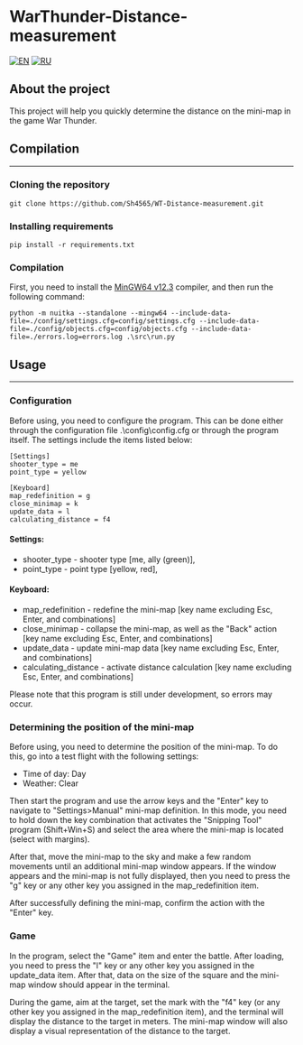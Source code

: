 

# 
# WarThunder-Distance-measurement

[![EN](https://img.shields.io/badge/lang-EN-blue.svg)](docs/en.md)
[![RU](https://img.shields.io/badge/lang-RU-red.svg)](docs/ru.md)

## About the project
This project will help you quickly determine the distance on the mini-map in the game War Thunder.

## Compilation
___

### Cloning the repository
```shell
git clone https://github.com/Sh4565/WT-Distance-measurement.git
```

### Installing requirements
```shell
pip install -r requirements.txt
```

### Compilation
First, you need to install the [MinGW64 v12.3](https://objects.githubusercontent.com/github-production-release-asset-2e65be/220996547/86825ef3-e192-47cb-a35b-6534c686ac07?X-Amz-Algorithm=AWS4-HMAC-SHA256&X-Amz-Credential=releaseassetproduction%2F20240803%2Fus-east-1%2Fs3%2Faws4_request&X-Amz-Date=20240803T124102Z&X-Amz-Expires=300&X-Amz-Signature=27bcd64354dac92c70216813768d49896ab4dd45b5a1daa4c3e694120fcdae69&X-Amz-SignedHeaders=host&actor_id=77664190&key_id=0&repo_id=220996547&response-content-disposition=attachment%3B%20filename%3Dwinlibs-x86_64-posix-seh-gcc-12.3.0-llvm-16.0.4-mingw-w64ucrt-11.0.0-r1.7z&response-content-type=application%2Foctet-stream)
compiler, and then run the following command:

```shell
python -m nuitka --standalone --mingw64 --include-data-file=./config/settings.cfg=config/settings.cfg --include-data-file=./config/objects.cfg=config/objects.cfg --include-data-file=./errors.log=errors.log .\src\run.py
```

## Usage
___

### Configuration
Before using, you need to configure the program. This can be done either through the configuration file .\config\config.cfg or through the program itself.
The settings include the items listed below:
```commandline
[Settings]
shooter_type = me
point_type = yellow

[Keyboard]
map_redefinition = g
close_minimap = k
update_data = l
calculating_distance = f4
```

#### Settings:
- shooter_type - shooter type [me, ally (green)],
- point_type - point type [yellow, red],
#### Keyboard:
- map_redefinition - redefine the mini-map [key name excluding Esc, Enter, and combinations]
- close_minimap - collapse the mini-map, as well as the "Back" action [key name excluding Esc, Enter, and combinations]
- update_data - update mini-map data [key name excluding Esc, Enter, and combinations]
- calculating_distance - activate distance calculation [key name excluding Esc, Enter, and combinations]

Please note that this program is still under development, so errors may occur.

### Determining the position of the mini-map
Before using, you need to determine the position of the mini-map.
To do this, go into a test flight with the following settings:
- Time of day: Day
- Weather: Clear

Then start the program and use the arrow keys and the "Enter" key to navigate to "Settings>Manual" mini-map definition.
In this mode, you need to hold down the key combination that activates the "Snipping Tool" program (Shift+Win+S) and select the area where the mini-map is located (select with margins).

After that, move the mini-map to the sky and make a few random movements until an additional mini-map window appears.
If the window appears and the mini-map is not fully displayed, then you need to press the "g" key or any other key you assigned in the map_redefinition item.

After successfully defining the mini-map, confirm the action with the "Enter" key.

### Game
In the program, select the "Game" item and enter the battle.
After loading, you need to press the "l" key or any other key you assigned in the update_data item.
After that, data on the size of the square and the mini-map window should appear in the terminal.

During the game, aim at the target, set the mark with the "f4" key (or any other key you assigned in the map_redefinition item),
and the terminal will display the distance to the target in meters. The mini-map window will also display a visual representation of the distance to the target.
